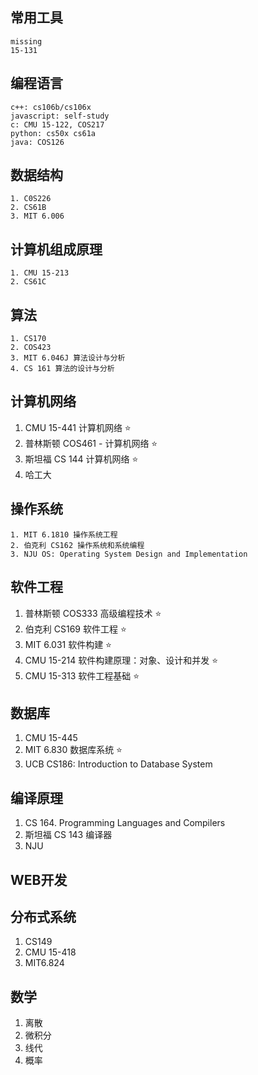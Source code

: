 ## 常用工具 
	missing
	15-131
## 编程语言 
	c++: cs106b/cs106x
	javascript: self-study
	c: CMU 15-122, COS217
	python: cs50x cs61a
	java: COS126
## 数据结构
	1. C0S226
	2. CS61B
	3. MIT 6.006
## 计算机组成原理
	1. CMU 15-213
	2. CS61C
## 算法
	1. CS170
	2. COS423
	3. MIT 6.046J 算法设计与分析
	4. CS 161 算法的设计与分析
## 计算机网络 
1.  CMU 15-441 计算机网络 ⭐️
2.  普林斯顿 COS461 - 计算机网络 ⭐️
3.  斯坦福 CS 144 计算机网络 ⭐️
4.  哈工大
## 操作系统
	1. MIT 6.1810 操作系统工程
	2. 伯克利 CS162 操作系统和系统编程
	3. NJU OS: Operating System Design and Implementation
## 软件工程
1. 普林斯顿 COS333 高级编程技术 ⭐️
2. 伯克利 CS169 软件工程 ⭐️
3. MIT 6.031 软件构建 ⭐️
4. CMU 15-214 软件构建原理：对象、设计和并发 ⭐️
5. CMU 15-313 软件工程基础 ⭐️
## 数据库
1. CMU 15-445
2. MIT 6.830 数据库系统 ⭐️
3. UCB CS186: Introduction to Database System
## 编译原理
1. CS 164. Programming Languages and Compilers
2. 斯坦福 CS 143 编译器 
3. NJU

## WEB开发

## 分布式系统 
1. CS149
2. CMU 15-418
3. MIT6.824

## 数学
1. 离散
2. 微积分
3. 线代
4. 概率
